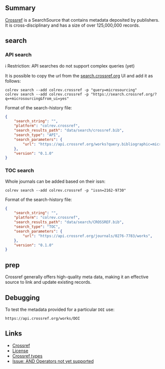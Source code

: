 ## Summary

[Crossref](https://www.crossref.org/) is a SearchSource that contains metadata deposited by publishers. It is cross-disciplinary and has a size of over 125,000,000 records.

## search

### API search

ℹ️ Restriction: API searches do not support complex queries (yet)

It is possible to copy the url from the [search.crossref.org](https://search.crossref.org/?q=microsourcing&from_ui=yes) UI and add it as follows:

```
colrev search --add colrev.crossref -p "query=microsourcing"
colrev search --add colrev.crossref -p "https://search.crossref.org/?q=+microsourcing&from_ui=yes"
```

<!--
TODO:
colrev search --add colrev.crossref -p "query=microsourcing;years=2000-2010"
-->

Format of the search-history file:

```json
{
    "search_string": "",
    "platform": "colrev.crossref",
    "search_results_path": "data/search/crossref.bib",
    "search_type": "API",
    "search_parameters": {
        "url": "https://api.crossref.org/works?query.bibliographic=microsourcing",
    },
    "version": "0.1.0"
}
```

### TOC search

Whole journals can be added based on their issn:
```
colrev search --add colrev.crossref -p "issn=2162-9730"
```

Format of the search-history file:

```json
{
    "search_string": "",
    "platform": "colrev.crossref",
    "search_results_path": "data/search/CROSSREF.bib",
    "search_type": "TOC",
    "search_parameters": {
        "url": "https://api.crossref.org/journals/0276-7783/works",
    },
    "version": "0.1.0"
}
```

## prep

Crossref generally offers high-quality meta data, making it an effective source to link and update existing records.

## Debugging

To test the metadata provided for a particular `DOI` use:
```
https://api.crossref.org/works/DOI
```

## Links

- [Crossref](https://www.crossref.org/)
- [License](https://www.crossref.org/documentation/retrieve-metadata/rest-api/rest-api-metadata-license-information/)
- [Crossref types](https://api.crossref.org/types)
- [Issue: AND Operators not yet supported](https://github.com/fabiobatalha/crossrefapi/issues/20)
